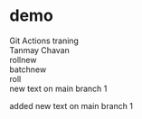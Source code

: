 # demo
Git Actions traning
<br>
Tanmay Chavan
<br>
rollnew
<br>
batchnew
<br>
roll
<br>
new  text on main branch 1

added new text on main branch 1